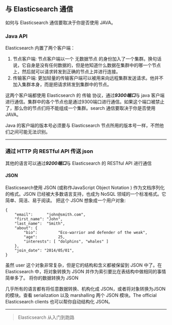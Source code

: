 ## 与 Elasticsearch 通信
   
如何与 Elasticsearch 通信要取决于你是否使用 JAVA。
   
###  Java API
Elasticsearch 内置了两个客户端：
1. 节点客户端: 节点客户端以一个 无数据节点 的身份加入了一个集群。换句话说，它自身是没有任何数据的，但是他知道什么数据在集群中的哪一个节点上，然后就可以请求转发到正确的节点上并进行连接。
2. 传输客户端: 更加轻量的传输客户端可以被用来向远程集群发送请求。他并不加入集群本身，而是把请求转发到集群中的节点。
   
这两个客户端都使用 Elasticsearch 的 传输 协议，通过***9300端口***与 java 客户端进行通信。集群中的各个节点也是通过9300端口进行通信。如果这个端口被禁止了，那么你的节点们将不能组成一个集群。search 通信要取决于你是否使用 JAVA。

Java 的客户端的版本号必须要与 Elasticsearch 节点所用的版本号一样，不然他们之间可能无法识别。

---

###  通过 HTTP 向 RESTful API 传送 json

其他的语言可以通过***9200端口***与 Elasticsearch 的 RESTful API 进行通信

#### JSON

Elasticsearch使用 JSON (或称作JavaScript Object Notation ) 作为文档序列化的格式。JSON 已经被大多数语言支持，也成为 NoSQL 领域的一个标准格式。它简单、简洁、易于阅读。
把这个 JSON 想象成一个用户对象: 

```
{
    "email":      "john@smith.com",
    "first_name": "John",
    "last_name":  "Smith",
    "about": {
        "bio":         "Eco-warrior and defender of the weak",
        "age":         25,
        "interests": [ "dolphins", "whales" ]
    },
    "join_date": "2014/05/01",
}
```


虽然 user 这个对象非常复杂，但是它的结构和含义都被保留到 JSON 中了。在 Elasticsearch 中，将对象转换为 JSON 并作为索引要比在表结构中做相同的事情简单多了。
将你的数据转换为 JSON


几乎所有的语言都有将任意数据转换、机构化成 JSON，或者将对象转换为JSON的模块。查看 serialization 以及 marshalling 两个 JSON 模块。The official Elasticsearch clients 也可以帮你自动结构化 JSON。


---

>Elasticsearch 从入门到跑路